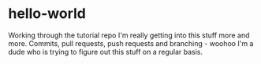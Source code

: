 # hello-world
Working through the tutorial repo
I'm really getting into this stuff more and more. Commits, pull requests, push requests and branching - woohoo
I'm a dude who is trying to figure out this stuff on a regular basis.
